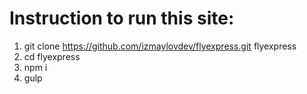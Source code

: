 # Instruction to run this site:
1. git clone https://github.com/izmaylovdev/flyexpress.git flyexpress
2. cd flyexpress
3. npm i
4. gulp